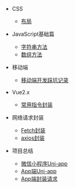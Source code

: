 <!--
 * @Author: lcz
 * @Date: 2021-03-11 15:09:19
 * @LastEditTime: 2021-03-12 10:14:41
 * @LastEditors: Please set LastEditors
 * @Description: In User Settings Edit
 * @FilePath: \lczdocs\_sidebar.md
-->
- CSS
  - [布局](css/layout.md)
  
- JavaScript基础篇
  - [字符串方法](js/jsString.md)
  - [数组方法](js/jsArray.md)

- 移动端
  - [移动端开发踩坑记录](mobile/mobile.md)

- Vue2.x
  - [常用指令封装](vue2.x/directive.md)

- 网络请求封装
  - [Fetch封装](request/fetch.md)
  - [axios封装](request/axios.md)

- 项目总结
  - [微信小程序Uni-app](project/wx.md)
  - [App端Uni-app](project/app.md)
  - [App端封装请求](project/request.md)